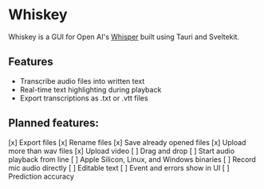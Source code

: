 # Whiskey
Whiskey is a GUI for Open AI's [Whisper](https://openai.com/blog/whisper/) built using Tauri and Sveltekit.

## Features
- Transcribe audio files into written text
- Real-time text highlighting during playback
- Export transcriptions as .txt or .vtt files


## Planned features: 
[x] Export files 
[x] Rename files 
[x] Save already opened files
[x] Upload more than wav files
[x] Upload video
[ ] Drag and drop
[ ] Start audio playback from line
[ ] Apple Silicon, Linux, and Windows binaries
[ ] Record mic audio directly
[ ] Editable text 
[ ] Event and errors show in UI 
[ ] Prediction accuracy 